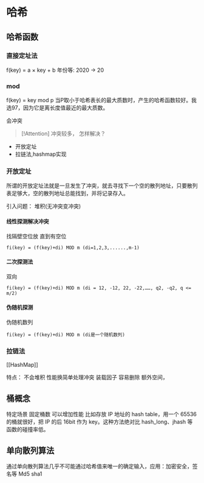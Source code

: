 # 哈希

## 哈希函数

### 直接定址法
f(key) = a × key + b
年份等: 2020 -> 20

### mod
f(key) = key mod p
当P取小于哈希表长的最大质数时，产生的哈希函数较好。我选97，因为它是离长度值最近的最大质数。

会冲突

> [!Attention]
> 冲突较多， 怎样解决？
 - 开放定址
 - 拉链法,hashmap实现

### 开放定址
所谓的开放定址法就是一旦发生了冲突，就去寻找下一个空的散列地址，只要散列表足够大，空的散列地址总能找到，并将记录存入。

引入问题： 堆积(无冲突变冲突)

#### 线性探测解决冲突
找隔壁空位放 直到有空位
```
fi(key) = (f(key)+di) MOD m (di=1,2,3,......,m-1)
```

#### 二次探测法
双向
```
fi(key) = (f(key)+di) MOD m (di = 12, -12, 22, -22,……, q2, -q2, q <= m/2)
```


#### 伪随机探测
伪随机数列
```
fi(key) = (f(key)+di) MOD m (di是一个随机数列)
```

### 拉链法
[[HashMap]]

特点：
不会堆积
性能换简单处理冲突
装载因子
容易删除
额外空间，


## 桶概念
特定场景 固定桶数 可以增加性能
比如存放 IP 地址的 hash table，用一个 65536 的桶就很好，把 IP 的后 16bit 作为 key。这种方法绝对比 hash_long、jhash 等函数的碰撞率低。 

## 单向散列算法
通过单向散列算法几乎不可能通过哈希值来唯一的确定输入，应用：加密安全，签名等
Md5 sha1